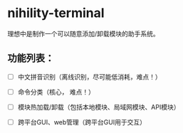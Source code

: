 # nihility-terminal

理想中是制作一个可以随意添加/卸载模块的助手系统。

## 功能列表：

- [ ] 中文拼音识别（离线识别，尽可能低消耗，难点！）
- [ ] 命令分类（核心， 难点！）
- [ ] 模块热加载/卸载（包括本地模块、局域网模块、API模块）
- [ ] 跨平台GUI、web管理（跨平台GUI用于交互）

